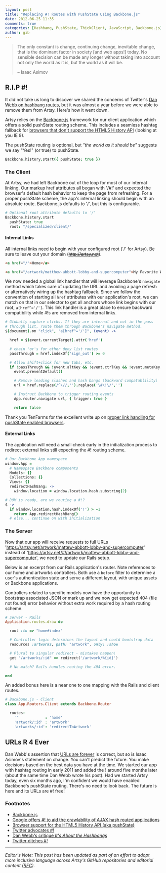 ```yaml
---
layout: post
title: "Replacing #! Routes with PushState Using Backbone.js"
date: 2012-06-25 11:35
comments: true
categories: [Hashbang, PushState, ThickClient, JavaScript, Backbone.js]
author: gib
---
```


> The only constant is change, continuing change, inevitable change, that is the dominant factor in society
> [and web apps!] today. No sensible decision can be made any longer without taking into account not only
> the world as it is, but the world as it will be.
>
> &ndash; Isaac Asimov

## R.I.P #!

It did not take us long to discover we shared the concerns of Twitter's
[Dan Webb on hashbang routes](http://danwebb.net/2011/5/28/it-is-about-the-hashbangs),
but it was almost a year before we were able to remove them from Artsy. Here's how it went down.

Artsy relies on the [Backbone.js](http://documentcloud.github.com/backbone/) framework for our client application
which offers a solid pushState routing scheme. This includes a seamless hashtag fallback for
[browsers that don't support the HTML5 History API](http://caniuse.com/#feat=history) (looking at you IE 9).

The pushState routing is optional, but *"the world as it should be"* suggests we say "Yes!" (or true) to pushState.
```coffeescript
Backbone.history.start({ pushState: true })
```

<!-- more -->

### The Client

At Artsy, we had left Backbone out of the loop for most of our internal linking. Our markup href attributes all
began with '/#!' and expected the browser's default hash behavior to keep the page from refreshing. For a proper
pushState scheme, the app's internal linking should begin with an absolute route. Backbone.js defaults to '/', but
this is configurable.
```coffeescript
# Optional root attribute defaults to '/'
Backbone.history.start
  pushState: true
  root: "/specialized/client/"
```
#### Internal Links
All internal links need to begin with your configured root ('/' for Artsy).
Be sure to leave out your domain (~~http://artsy.net~~).
```html
<a href="/">Home</a>

<a href="/artwork/matthew-abbott-lobby-and-supercomputer">My Favorite Work</a>
```

We now needed a global link handler that will leverage Backbone's `navigate` method which takes
care of updating the URL and avoiding a page refresh or alternatively wiring up the hashtag fallback.
Since we follow the convention of starting all `href` attributes with our application's root, we
can match on that in our selector to get all anchors whose link begins with our root, `a[href^='/']`.
This link handler is a great place to ensure backward compatibility while #!s are removed from
internal links.

```coffeescript
# Globally capture clicks. If they are internal and not in the pass
# through list, route them through Backbone's navigate method.
$(document).on "click", "a[href^='/']", (event) ->

  href = $(event.currentTarget).attr('href')

  # chain 'or's for other deny list routes
  passThrough = href.indexOf('sign_out') >= 0

  # Allow shift+click for new tabs, etc.
  if !passThrough && !event.altKey && !event.ctrlKey && !event.metaKey && !event.shiftKey
    event.preventDefault()

    # Remove leading slashes and hash bangs (backward compatablility)
    url = href.replace(/^\//,'').replace('\#\!\/','')

    # Instruct Backbone to trigger routing events
    App.router.navigate url, { trigger: true }

    return false
```
Thank you TenFarms for the excellent write up on [proper link handling for pushState enabled browsers](http://dev.tenfarms.com/posts/proper-link-handling).

#### External Links
The application will need a small check early in the initialization process to redirect external
links still expecting the #! routing scheme.
```coffeescript
# Our Backbone App namespace
window.App =
  # Namespace Backbone components
  Models: {}
  Collections: {}
  Views: {}
  redirectHashBang: ->
    window.location = window.location.hash.substring(2)

# DOM is ready, are we routing a #!?
$ ->
  if window.location.hash.indexOf('!') > -1
    return App.redirectHashBang()
  # else... continue on with initialization
```

### The Server

Now that our app will receive requests to full URLs
'https://artsy.net/artwork/mattew-abbott-lobby-and-supercomputer'
instead of 'https://artsy.net/#!/artwork/mattew-abbott-lobby-and-supercomputer',
we need to update our Rails setup.

Below is an excerpt from our Rails application's router.
Note references to our home and artworks controllers. Both use a `before` filter
to determine a user's authentication state and serve a different layout, with
unique assets or Backbone applications.

Controllers related to specific models now have the opportunity to
bootstrap associated JSON or mark up and we now get expected 404 (file not found)
error behavior without extra work required by a hash routing scheme.

```ruby
# Server - Rails
Application.routes.draw do

  root :to => "home#index"

  # Controller logic determines the layout and could bootstrap data
  resources :artworks, path: "artwork", only: :show

  # Plural to singular redirect - mistakes happen!
  get "/artworks/:id" => redirect('/artwork/%{id}')

  # No match? Rails handles routing the 404 error.

end
```

An added bonus here is a near one to one mapping with the Rails and client routes.

```coffeescript
# Backbone.js - Client
class App.Routers.Client extends Backbone.Router

  routes:
    ''            : 'home'
    'artwork/:id' : 'artwork'
    'artworks/:id': 'redirectToArtwork'
```


## URLs R 4 Ever

Dan Webb's assertion that [URLs are forever](http://danwebb.net/2011/5/28/it-is-about-the-hashbangs) is correct,
but so is Isaac Asimov's statement on change. You can't predict the future.
You make decisions based on the best data you have at the time. We started our app with hashtag routing
in early 2011 and added the ! around five months later (about the same time Dan Webb wrote his post).
Had we started Artsy today, even six months ago, I'm confident we would have enabled Backbone's pushState routing.
There's no need to look back. The future is here and its URLs are #! free!


### Footnotes

* [Backbone.js](http://documentcloud.github.com/backbone)
* [Google offers #! to aid the crawlability of AJAX hash routed applications](https://developers.google.com/webmasters/ajax-crawling/docs/getting-started)
* [Browser support for the HTML5 History API (aka pushState)](http://caniuse.com/#feat=history)
* [Twitter advocates #!](http://www.adequatelygood.com/2011/2/Thoughts-on-the-Hashbang)
* [Dan Webb's critique _It's About the Hashbangs_](http://danwebb.net/2011/5/28/it-is-about-the-hashbangs)
* [Twitter ditches #!](http://engineering.twitter.com/2012/05/improving-performance-on-twittercom.html)

---

_Editor's Note: This post has been updated as part of an effort to adopt more inclusive language across Artsy's
GitHub repositories and editorial content ([RFC](https://github.com/artsy/README/issues/427))._
